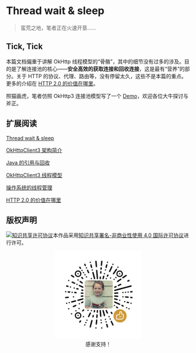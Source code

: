 # Thread wait & sleep

>   蛮荒之地，笔者正在火速开垦......

## Tick, Tick

本篇文档偏重于讲解 OkHttp 线程模型的“骨骼”，其中的细节没有过多的涉及。目的是了解连接池的核心——**安全高效的获取连接和回收连接**，这是最有“营养”的部分。关于 HTTP 的协议、代理、路由等，没有停留太久，这些不是本篇的重点。更多的介绍在 [HTTP 2.0 的价值在哪里](HTTP2.0的价值在哪里.md)。

照猫画虎，笔者仿照 OkHttp3 连接池模型写了一个 [Demo](./samples/okhttp/connectionpool/)，欢迎各位大牛探讨与斧正。

## 扩展阅读

[Thread wait & sleep](./Thread-wait-sleep.md)

[OkHttpClient3 架构简介](./OkHttpClient3架构简介)

[Java 的引用与回收](./Java的引用与回收.md)

[OkHttpClient3 线程模型](./OkHttpClient3线程模型.md)

[操作系统的线程管理](./操作系统的线程管理.md)

[HTTP 2.0 的价值在哪里](HTTP2.0的价值在哪里.md)

## 版权声明

<a rel="license" href="http://creativecommons.org/licenses/by-nc/4.0/"><img alt="知识共享许可协议" style="border-width:0" src="https://i.creativecommons.org/l/by-nc/4.0/88x31.png" /></a>本作品采用<a rel="license" href="http://creativecommons.org/licenses/by-nc/4.0/">知识共享署名-非商业性使用 4.0 国际许可协议</a>进行许可。

<p align="center">
  <img src="assets/support.jpg" width="240px"/><br />感谢支持！
</p>